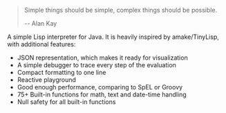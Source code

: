 > Simple things should be simple, complex things should be possible.
>
> -- Alan Kay

A simple Lisp interpreter for Java. It is heavily inspired by amake/TinyLisp, with additional features:

* JSON representation, which makes it ready for visualization
* A simple debugger to trace every step of the evaluation
* Compact formatting to one line
* Reactive playground
* Good enough performance, comparing to SpEL or Groovy
* 75+ Built-in functions for math, text and date-time handling
* Null safety for all built-in functions
